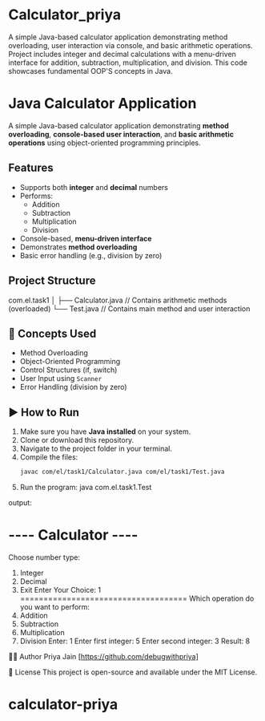 # Calculator_priya
A simple Java-based calculator application demonstrating method overloading, user interaction via console, and basic arithmetic operations. Project includes integer and decimal calculations with a menu-driven interface for addition, subtraction, multiplication, and division. This code showcases fundamental OOP'S concepts in Java.

# Java Calculator Application

A simple Java-based calculator application demonstrating **method overloading**, **console-based user interaction**, and **basic arithmetic operations** using object-oriented programming principles.

## Features

- Supports both **integer** and **decimal** numbers
- Performs:
  - Addition
  - Subtraction
  - Multiplication
  - Division
- Console-based, **menu-driven interface**
- Demonstrates **method overloading**
- Basic error handling (e.g., division by zero)

##  Project Structure
com.el.task1
│
├── Calculator.java // Contains arithmetic methods (overloaded)
└── Test.java // Contains main method and user interaction


## 🧠 Concepts Used

- Method Overloading
- Object-Oriented Programming
- Control Structures (if, switch)
- User Input using `Scanner`
- Error Handling (division by zero)

## ▶️ How to Run

1. Make sure you have **Java installed** on your system.
2. Clone or download this repository.
3. Navigate to the project folder in your terminal.
4. Compile the files:
   ```bash
   javac com/el/task1/Calculator.java com/el/task1/Test.java
   
5. Run the program:
java com.el.task1.Test

output: 

---- Calculator ----
===================================
Choose number type:
1. Integer
2. Decimal
3. Exit
Enter Your Choice: 1
====================================
Which operation do you want to perform:
1. Addition
2. Subtraction
3. Multiplication
4. Division
Enter: 1
Enter first integer: 5
Enter second integer: 3
Result: 8

🧑‍💻 Author
Priya Jain
[https://github.com/debugwithpriya]

📄 License
This project is open-source and available under the MIT License.





# calculator-priya
